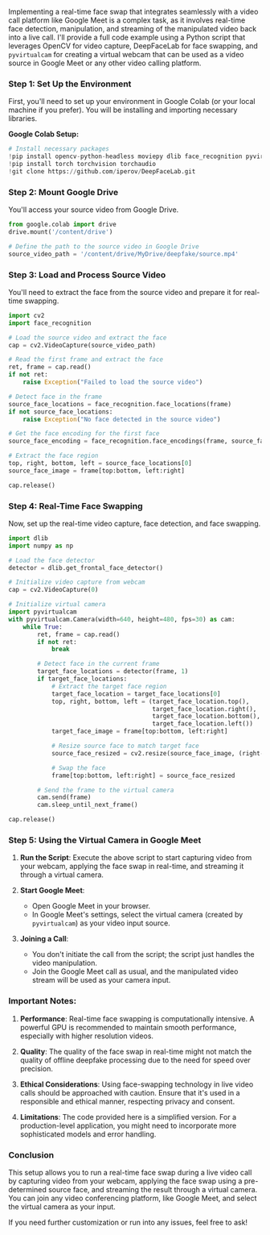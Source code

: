 Implementing a real-time face swap that integrates seamlessly with a video call platform like Google Meet is a complex task, as it involves real-time face detection, manipulation, and streaming of the manipulated video back into a live call. I'll provide a full code example using a Python script that leverages OpenCV for video capture, DeepFaceLab for face swapping, and `pyvirtualcam` for creating a virtual webcam that can be used as a video source in Google Meet or any other video calling platform.

### **Step 1: Set Up the Environment**

First, you'll need to set up your environment in Google Colab (or your local machine if you prefer). You will be installing and importing necessary libraries.

**Google Colab Setup:**

```python
# Install necessary packages
!pip install opencv-python-headless moviepy dlib face_recognition pyvirtualcam
!pip install torch torchvision torchaudio
!git clone https://github.com/iperov/DeepFaceLab.git
```

### **Step 2: Mount Google Drive**

You'll access your source video from Google Drive.

```python
from google.colab import drive
drive.mount('/content/drive')

# Define the path to the source video in Google Drive
source_video_path = '/content/drive/MyDrive/deepfake/source.mp4'
```

### **Step 3: Load and Process Source Video**

You'll need to extract the face from the source video and prepare it for real-time swapping.

```python
import cv2
import face_recognition

# Load the source video and extract the face
cap = cv2.VideoCapture(source_video_path)

# Read the first frame and extract the face
ret, frame = cap.read()
if not ret:
    raise Exception("Failed to load the source video")

# Detect face in the frame
source_face_locations = face_recognition.face_locations(frame)
if not source_face_locations:
    raise Exception("No face detected in the source video")

# Get the face encoding for the first face
source_face_encoding = face_recognition.face_encodings(frame, source_face_locations)[0]

# Extract the face region
top, right, bottom, left = source_face_locations[0]
source_face_image = frame[top:bottom, left:right]

cap.release()
```

### **Step 4: Real-Time Face Swapping**

Now, set up the real-time video capture, face detection, and face swapping.

```python
import dlib
import numpy as np

# Load the face detector
detector = dlib.get_frontal_face_detector()

# Initialize video capture from webcam
cap = cv2.VideoCapture(0)

# Initialize virtual camera
import pyvirtualcam
with pyvirtualcam.Camera(width=640, height=480, fps=30) as cam:
    while True:
        ret, frame = cap.read()
        if not ret:
            break

        # Detect face in the current frame
        target_face_locations = detector(frame, 1)
        if target_face_locations:
            # Extract the target face region
            target_face_location = target_face_locations[0]
            top, right, bottom, left = (target_face_location.top(),
                                        target_face_location.right(),
                                        target_face_location.bottom(),
                                        target_face_location.left())
            target_face_image = frame[top:bottom, left:right]

            # Resize source face to match target face
            source_face_resized = cv2.resize(source_face_image, (right-left, bottom-top))

            # Swap the face
            frame[top:bottom, left:right] = source_face_resized

        # Send the frame to the virtual camera
        cam.send(frame)
        cam.sleep_until_next_frame()

cap.release()
```

### **Step 5: Using the Virtual Camera in Google Meet**

1. **Run the Script**: Execute the above script to start capturing video from your webcam, applying the face swap in real-time, and streaming it through a virtual camera.

2. **Start Google Meet**:
   - Open Google Meet in your browser.
   - In Google Meet's settings, select the virtual camera (created by `pyvirtualcam`) as your video input source.

3. **Joining a Call**:
   - You don't initiate the call from the script; the script just handles the video manipulation.
   - Join the Google Meet call as usual, and the manipulated video stream will be used as your camera input.

### **Important Notes**:

1. **Performance**: Real-time face swapping is computationally intensive. A powerful GPU is recommended to maintain smooth performance, especially with higher resolution videos.

2. **Quality**: The quality of the face swap in real-time might not match the quality of offline deepfake processing due to the need for speed over precision.

3. **Ethical Considerations**: Using face-swapping technology in live video calls should be approached with caution. Ensure that it's used in a responsible and ethical manner, respecting privacy and consent.

4. **Limitations**: The code provided here is a simplified version. For a production-level application, you might need to incorporate more sophisticated models and error handling.

### **Conclusion**

This setup allows you to run a real-time face swap during a live video call by capturing video from your webcam, applying the face swap using a pre-determined source face, and streaming the result through a virtual camera. You can join any video conferencing platform, like Google Meet, and select the virtual camera as your input. 

If you need further customization or run into any issues, feel free to ask!
